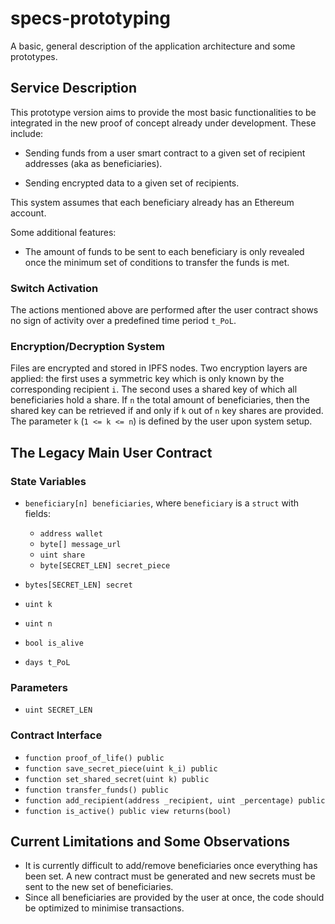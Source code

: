 # specs-prototyping
A basic, general description of the application architecture and some prototypes.

## Service Description

This prototype version aims to provide the most basic functionalities to be integrated in the new proof of concept already under development. These include:

- Sending funds from a user smart contract to a given set of recipient addresses (aka as beneficiaries).

- Sending encrypted data to a given set of recipients. 

This system assumes that each beneficiary already has an Ethereum account. 

Some additional features:

- The amount of funds to be sent to each beneficiary is only revealed once the minimum set of conditions to transfer the funds is met.

### Switch Activation
The actions mentioned above are performed after the user contract shows no sign of activity over a predefined time period `t_PoL`.

### Encryption/Decryption System

Files are encrypted and stored in IPFS nodes. Two encryption layers are applied: the first uses a symmetric key which is only known by the corresponding recipient `i`. The second uses a shared key of which all beneficiaries hold a share. If `n` the total amount of beneficiaries, then the shared key can be retrieved if and only if `k` out of `n` key shares are provided. The parameter `k` (`1 <= k <= n`) is defined by the user upon system setup.

## The Legacy Main User Contract

### State Variables
- `beneficiary[n] beneficiaries`, where `beneficiary` is a `struct` with fields:  
    - `address wallet`
    - `byte[] message_url`
    - `uint share`
    - `byte[SECRET_LEN] secret_piece`

- `bytes[SECRET_LEN] secret`

- `uint k`

- `uint n`

- `bool is_alive`

- `days t_PoL`

### Parameters
- `uint SECRET_LEN`


### Contract Interface

- `function proof_of_life() public`
- `function save_secret_piece(uint k_i) public`
- `function set_shared_secret(uint k) public`
- `function transfer_funds() public`
- `function add_recipient(address _recipient, uint _percentage) public`
- `function is_active() public view returns(bool)`

## Current Limitations and Some Observations

- It is currently difficult to add/remove beneficiaries once everything has been set. A new contract must be generated and new secrets must be sent to the new set of beneficiaries.
- Since all beneficiaries are provided by the user at once, the code should be optimized to minimise transactions.




